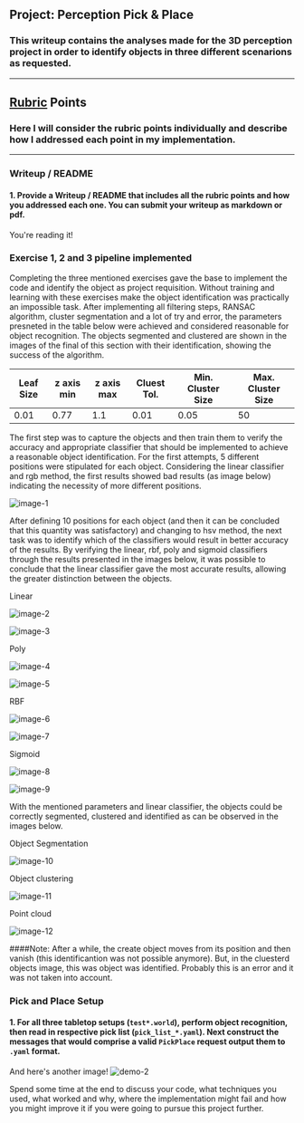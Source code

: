 ## Project: Perception Pick & Place
### This writeup contains the analyses made for the 3D perception project in order to identify objects in three different scenarions as requested.

---

## [Rubric](https://review.udacity.com/#!/rubrics/1067/view) Points
### Here I will consider the rubric points individually and describe how I addressed each point in my implementation.  

---
### Writeup / README

#### 1. Provide a Writeup / README that includes all the rubric points and how you addressed each one.  You can submit your writeup as markdown or pdf.  

You're reading it!

### Exercise 1, 2 and 3 pipeline implemented 

Completing the three mentioned exercises gave the base to implement the code and identify the object as project requisition. Without training and learning with these exercises make the object identification was practically an impossible task. After implementing all filtering steps, RANSAC algorithm, cluster segmentation and a lot of try and error, the parameters presneted in the table below were achieved and considered reasonable for object recognition. The objects segmented and clustered are shown in the images of the final of this section with their identification, showing the success of the algorithm.

Leaf Size | z axis min | z axis max | Cluest Tol. | Min. Cluster Size | Max. Cluster Size 
--- | --- | --- | --- | --- | ---
0.01 | 0.77 | 1.1 | 0.01 | 0.05 | 50 | 1500 

The first step was to capture the objects and then train them to verify the accuracy and appropriate classifier that should be implemented to achieve a reasonable object identification. For the first attempts, 5 different positions were stipulated for each object. Considering the linear classifier and rgb method, the first results showed bad results (as image below) indicating the necessity of more different positions. 

![image-1](https://github.com/gcrodriguez/3D-Perception-Project/blob/master/exercicio3_confusematrix_com_histogram_5capturas_rgb_linear.png)

After defining 10 positions for each object (and then it can be concluded that this quantity was satisfactory) and changing to hsv method, the next task was to identify which of the classifiers would result in better accuracy of the results. By verifying the linear, rbf, poly and sigmoid classifiers through the results presented in the images below, it was possible to conclude that the linear classifier gave the most accurate results, allowing the greater distinction between the objects.

Linear

![image-2](https://github.com/gcrodriguez/3D-Perception-Project/blob/master/exercicio3_confusematrix_com_histogram_10capturas_hsv_linear.png)

![image-3](https://github.com/gcrodriguez/3D-Perception-Project/blob/master/results_com_histogram_10capturas_hsv_linear.png)

Poly

![image-4](https://github.com/gcrodriguez/3D-Perception-Project/blob/master/exercicio3_confusematrix_com_histogram_10capturas_hsv_poly.png)

![image-5](https://github.com/gcrodriguez/3D-Perception-Project/blob/master/results_com_histogram_10capturas_hsv_poly.png)

RBF

![image-6](https://github.com/gcrodriguez/3D-Perception-Project/blob/master/exercicio3_confusematrix_com_histogram_10capturas_hsv_rbf.png)

![image-7](https://github.com/gcrodriguez/3D-Perception-Project/blob/master/results_com_histogram_10capturas_hsv_rbf.png)

Sigmoid

![image-8](https://github.com/gcrodriguez/3D-Perception-Project/blob/master/exercicio3_confusematrix_com_histogram_10capturas_hsv_sigmoid.png)

![image-9](https://github.com/gcrodriguez/3D-Perception-Project/blob/master/results_com_histogram_10capturas_hsv_sigmoid.png)

With the mentioned parameters and linear classifier, the objects could be correctly segmented, clustered and identified as can be observed in the images below.

Object Segmentation

![image-10](https://github.com/gcrodriguez/3D-Perception-Project/blob/master/object_recon.png)

Object clustering

![image-11](https://github.com/gcrodriguez/3D-Perception-Project/blob/master/object_recon_cluster.png)

Point cloud

![image-12](https://github.com/gcrodriguez/3D-Perception-Project/blob/master/point_cloud.png)

 ####Note: After a while, the create object moves from its position and then vanish (this identificantion was not possible anymore). But, in the cluesterd objects image, this was object was identified. Probably this is an error and it was not taken into account.

### Pick and Place Setup

#### 1. For all three tabletop setups (`test*.world`), perform object recognition, then read in respective pick list (`pick_list_*.yaml`). Next construct the messages that would comprise a valid `PickPlace` request output them to `.yaml` format.

And here's another image! 
![demo-2](https://user-images.githubusercontent.com/20687560/28748286-9f65680e-7468-11e7-83dc-f1a32380b89c.png)

Spend some time at the end to discuss your code, what techniques you used, what worked and why, where the implementation might fail and how you might improve it if you were going to pursue this project further.  



